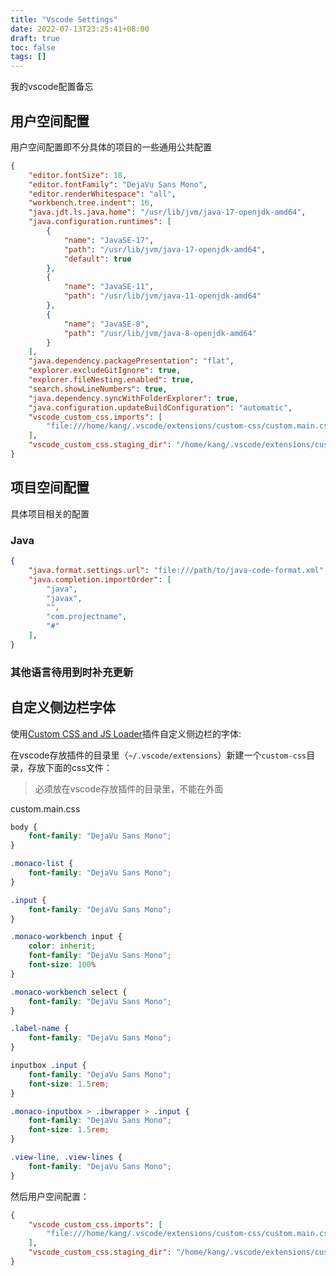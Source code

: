 ```yaml
---
title: "Vscode Settings"
date: 2022-07-13T23:25:41+08:00
draft: true
toc: false
tags: []
---
```


我的vscode配置备忘

## 用户空间配置

用户空间配置即不分具体的项目的一些通用公共配置

```json
{
    "editor.fontSize": 18,
    "editor.fontFamily": "DejaVu Sans Mono",
    "editor.renderWhitespace": "all",
    "workbench.tree.indent": 16,
    "java.jdt.ls.java.home": "/usr/lib/jvm/java-17-openjdk-amd64",
    "java.configuration.runtimes": [
        {
            "name": "JavaSE-17",
            "path": "/usr/lib/jvm/java-17-openjdk-amd64",
            "default": true
        },
        {
            "name": "JavaSE-11",
            "path": "/usr/lib/jvm/java-11-openjdk-amd64"
        },
        {
            "name": "JavaSE-8",
            "path": "/usr/lib/jvm/java-8-openjdk-amd64"
        }
    ],
    "java.dependency.packagePresentation": "flat",
    "explorer.excludeGitIgnore": true,
    "explorer.fileNesting.enabled": true,
    "search.showLineNumbers": true,
    "java.dependency.syncWithFolderExplorer": true,
    "java.configuration.updateBuildConfiguration": "automatic",
    "vscode_custom_css.imports": [
        "file:///home/kang/.vscode/extensions/custom-css/custom.main.css"
    ],
    "vscode_custom_css.staging_dir": "/home/kang/.vscode/extensions/custom-css",
}
```

## 项目空间配置

具体项目相关的配置

### Java

```json
{
    "java.format.settings.url": "file:///path/to/java-code-format.xml",
    "java.completion.importOrder": [
        "java",
        "javax",
        "",
        "com.projectname",
        "#"
    ],
}
```

### 其他语言待用到时补充更新

## 自定义侧边栏字体

使用[Custom CSS and JS Loader](https://marketplace.visualstudio.com/items?itemName=be5invis.vscode-custom-css)插件自定义侧边栏的字体:

在vscode存放插件的目录里（`~/.vscode/extensions`）新建一个`custom-css`目录，存放下面的css文件：

> 必须放在vscode存放插件的目录里，不能在外面

custom.main.css
```css
body {
    font-family: "DejaVu Sans Mono";
}

.monaco-list {
    font-family: "DejaVu Sans Mono";
}

.input {
    font-family: "DejaVu Sans Mono";
}

.monaco-workbench input {
    color: inherit;
    font-family: "DejaVu Sans Mono";
    font-size: 100%
}

.monaco-workbench select {
    font-family: "DejaVu Sans Mono";
}

.label-name {
    font-family: "DejaVu Sans Mono";
}

inputbox .input {
    font-family: "DejaVu Sans Mono";
    font-size: 1.5rem;
}

.monaco-inputbox > .ibwrapper > .input {
    font-family: "DejaVu Sans Mono";
    font-size: 1.5rem;
}

.view-line, .view-lines {
    font-family: "DejaVu Sans Mono";
}

```

然后用户空间配置：

```json
{
    "vscode_custom_css.imports": [
        "file:///home/kang/.vscode/extensions/custom-css/custom.main.css"
    ],
    "vscode_custom_css.staging_dir": "/home/kang/.vscode/extensions/custom-css",
}
```